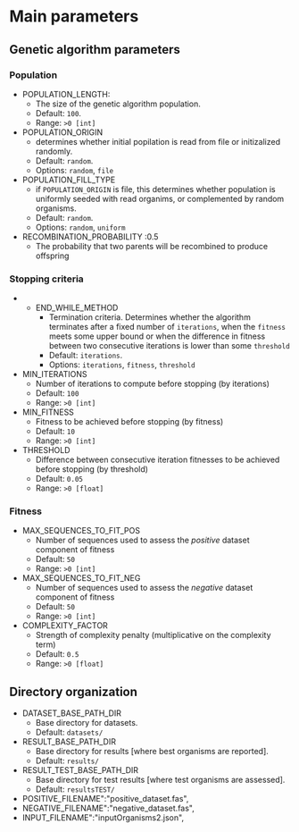 # Main parameters

## Genetic algorithm parameters

### Population

- POPULATION_LENGTH:
	- The size of the genetic algorithm population. 
	- Default: `100`. 
	- Range: `>0 [int]`
- POPULATION_ORIGIN
	- determines whether initial popilation is read from file or initizalized randomly. 
	- Default: `random`.
	- Options: `random`, `file`
- POPULATION_FILL_TYPE
	- if `POPULATION_ORIGIN` is file, this determines whether population is uniformly seeded with read organims, or complemented by random organisms.
	- Default: `random`.
	- Options: `random`, `uniform`
- RECOMBINATION_PROBABILITY :0.5
	- The probability that two parents will be recombined to produce offspring

### Stopping criteria

- - END_WHILE_METHOD
	- Termination criteria. Determines whether the algorithm terminates after a fixed number of `iterations`, when the `fitness` meets some upper bound or when the difference in fitness between two consecutive iterations is lower than some `threshold`
	- Default: `iterations`.
	- Options: `iterations`, `fitness`, `threshold`
- MIN_ITERATIONS
	- Number of iterations to compute before stopping (by iterations)
	- Default: `100`
	- Range: `>0 [int]`
- MIN_FITNESS
	- Fitness to be achieved before stopping (by fitness)
	- Default: `10`
	- Range: `>0 [int]`
- THRESHOLD
	- Difference between consecutive iteration fitnesses to be  achieved before stopping (by threshold)
	- Default: `0.05`
	- Range: `>0 [float]`

### Fitness
- MAX_SEQUENCES_TO_FIT_POS
	- Number of sequences used to assess the *positive* dataset component of fitness
	- Default: `50`
	- Range: `>0 [int]`
- MAX_SEQUENCES_TO_FIT_NEG
	- Number of sequences used to assess the *negative* dataset component of fitness
	- Default: `50`
	- Range: `>0 [int]`
- COMPLEXITY_FACTOR
	- Strength of complexity penalty (multiplicative on the complexity term)
	- Default: `0.5`
	- Range: `>0 [float]`

## Directory organization

- DATASET_BASE_PATH_DIR
	- Base directory for datasets.
	- Default: `datasets/`
- RESULT_BASE_PATH_DIR
	- Base directory for results [where best organisms are reported].
	- Default: `results/`
- RESULT_TEST_BASE_PATH_DIR
	- Base directory for test results [where test organisms are assessed].
	- Default: `resultsTEST/`
- POSITIVE_FILENAME":"positive_dataset.fas",
- NEGATIVE_FILENAME":"negative_dataset.fas",
- INPUT_FILENAME":"inputOrganisms2.json",
